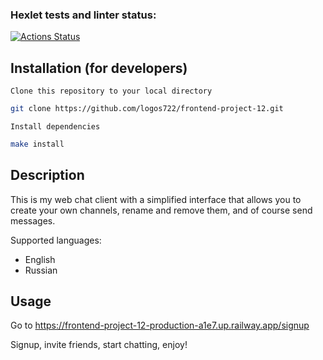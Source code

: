 ### Hexlet tests and linter status:

[![Actions Status](https://github.com/logos722/frontend-project-12/workflows/hexlet-check/badge.svg)](https://github.com/logos722/frontend-project-12/actions)

## Installation (for developers)

`Clone this repository to your local directory`

```sh
git clone https://github.com/logos722/frontend-project-12.git
```

`Install dependencies`

```sh
make install
```

## Description

This is my web chat client with a simplified interface that allows you to create your own channels, rename and remove them, and of course send messages.

Supported languages:

* English
* Russian

## Usage

Go to https://frontend-project-12-production-a1e7.up.railway.app/signup

Signup, invite friends, start chatting, enjoy!
